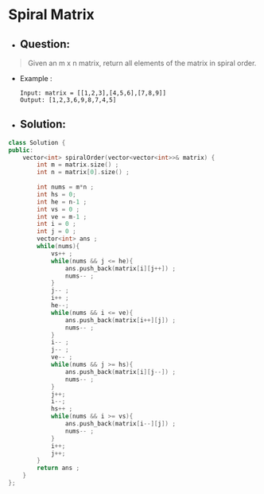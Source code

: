 # Spiral Matrix
- ## Question:
>Given an m x n matrix, return all elements of the matrix in spiral order.

- Example :

      Input: matrix = [[1,2,3],[4,5,6],[7,8,9]]
      Output: [1,2,3,6,9,8,7,4,5]



- ## Solution:
```cpp
class Solution {
public:
    vector<int> spiralOrder(vector<vector<int>>& matrix) {
        int m = matrix.size() ;
        int n = matrix[0].size() ;
        
        int nums = m*n ; 
        int hs = 0;      
        int he = n-1 ;   
        int vs = 0 ;     
        int ve = m-1 ;  
        int i = 0 ;
        int j = 0 ;
        vector<int> ans ;
        while(nums){
            vs++ ;
            while(nums && j <= he){
                ans.push_back(matrix[i][j++]) ;
                nums-- ;
            }
            j-- ;
            i++ ;
            he--;
            while(nums && i <= ve){
                ans.push_back(matrix[i++][j]) ;
                nums-- ;
            }
            i-- ;
            j-- ;
            ve-- ;
            while(nums && j >= hs){
                ans.push_back(matrix[i][j--]) ;
                nums-- ;
            }
            j++;
            i--;
            hs++ ;
            while(nums && i >= vs){
                ans.push_back(matrix[i--][j]) ;
                nums-- ;
            }
            i++;
            j++;
        }
        return ans ;
    }
};
